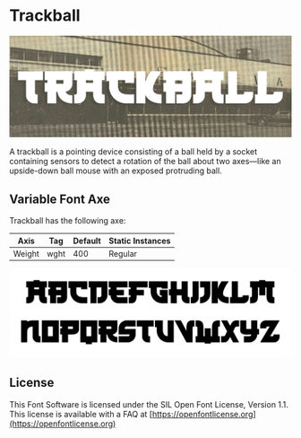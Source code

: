 # Trackball

![Image](documentation/image1.png)

A trackball is a pointing device consisting of a ball held by a socket containing sensors to detect a rotation of the ball about two axes—like an upside-down ball mouse with an exposed protruding ball.

## Variable Font Axe

Trackball has the following axe:

Axis | Tag | Default | Static Instances
--- | --- | --- | ---
Weight | wght | 400 | Regular

![Image](documentation/image2.png)

## License

This Font Software is licensed under the SIL Open Font License, Version 1.1.
This license is available with a FAQ at [https://openfontlicense.org](https://openfontlicense.org)

